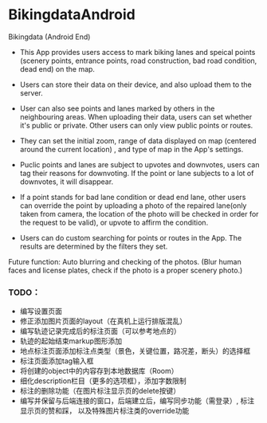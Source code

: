 # BikingdataAndroid
Bikingdata (Android End)

- This App provides users access to mark biking lanes and speical points
(scenery points, entrance points, road construction, bad road condition, dead end) on the map.

- Users can store their data on their device, and also upload them to the server.

- User can also see points and lanes marked by others in the neighbouring areas. When uploading their 
data, users can set whether it's public or private. Other users can only view public points or routes.

- They can set the initial zoom, range of data displayed on map (centered around the current location)
  , and type of map in the App's settings.

- Puclic points and lanes are subject to upvotes and downvotes, users can tag their reasons for downvoting.
If the point or lane subjects to a lot of downvotes, it will disappear.

- If a point stands for bad lane condition or dead end lane, 
other users can override the point by uploading a photo of the repaired lane(only taken from camera, 
the location of the photo will be checked in order for the request to be valid),
or upvote to affirm the condition.

- Users can do custom searching for points or routes in the App. 
The results are determined by the filters they set.

Future function: 
Auto blurring and checking of the photos. 
(Blur human faces and license plates, check if the photo is a proper scenery photo.)

### TODO：
- 编写设置页面
- 修正添加图片页面的layout（在真机上运行排版混乱）
- 编写轨迹记录完成后的标注页面（可以参考地点的）
- 轨迹的起始结束markup图形添加
- 地点标注页面添加标注点类型（景色，关键位置，路况差，断头）的选择框
- 标注页面添加tag输入框
- 将创建的object中的内容存到本地数据库（Room）
- 细化description栏目（更多的选项框），添加字数限制
- 标注的删除功能（在图片标注显示页的delete按键）
- 编写并保留与后端连接的窗口，后端建立后，编写同步功能（需登录）, 
标注显示页的赞和踩， 以及特殊图片标注类的override功能
